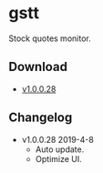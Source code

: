 # gstt

Stock quotes monitor.

## Download

* [v1.0.0.28](https://github.com/wideyu/gstt/releases/download/v1.0.0.28/gsttSetup_1.0.0.28.exe)

## Changelog

* v1.0.0.28 2019-4-8
  * Auto update.
  * Optimize UI.
